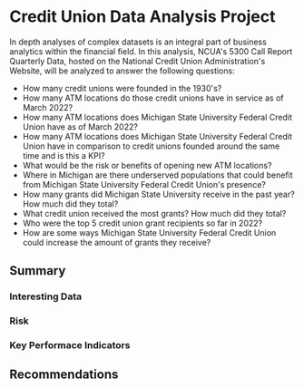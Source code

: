 # Credit Union Data Analysis Project
In depth analyses of complex datasets is an integral part of business analytics within the financial field. In this analysis, NCUA's 5300 Call Report Quarterly Data, hosted on the National Credit Union Administration's Website, will be analyzed to answer the following questions:

* How many credit unions were founded in the 1930's?
* How many ATM locations do those credit unions have in service as of March 2022?
* How many ATM locations does Michigan State University Federal Credit Union have as of March 2022?
* How many ATM locations does Michigan State University Federal Credit Union have in comparison to credit unions founded around the same time and is this a KPI?
* What would be the risk or benefits of opening new ATM locations?
* Where in Michigan are there underserved populations that could benefit from Michigan State University Federal Credit Union's presence?
* How many grants did Michigan State University receive in the past year? How much did they total?
* What credit union received the most grants? How much did they total?
* Who were the top 5 credit union grant recipients so far in 2022?
* How are some ways Michigan State University Federal Credit Union could increase the amount of grants they receive?

## Summary
### Interesting Data
### Risk
### Key Performace Indicators

## Recommendations

